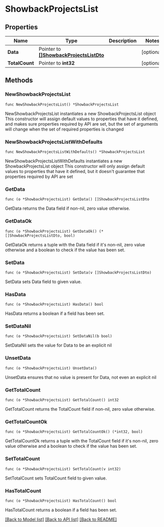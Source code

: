 # ShowbackProjectsList

## Properties

Name | Type | Description | Notes
------------ | ------------- | ------------- | -------------
**Data** | Pointer to [**[]ShowbackProjectsListDto**](ShowbackProjectsListDto.md) |  | [optional] 
**TotalCount** | Pointer to **int32** |  | [optional] 

## Methods

### NewShowbackProjectsList

`func NewShowbackProjectsList() *ShowbackProjectsList`

NewShowbackProjectsList instantiates a new ShowbackProjectsList object
This constructor will assign default values to properties that have it defined,
and makes sure properties required by API are set, but the set of arguments
will change when the set of required properties is changed

### NewShowbackProjectsListWithDefaults

`func NewShowbackProjectsListWithDefaults() *ShowbackProjectsList`

NewShowbackProjectsListWithDefaults instantiates a new ShowbackProjectsList object
This constructor will only assign default values to properties that have it defined,
but it doesn't guarantee that properties required by API are set

### GetData

`func (o *ShowbackProjectsList) GetData() []ShowbackProjectsListDto`

GetData returns the Data field if non-nil, zero value otherwise.

### GetDataOk

`func (o *ShowbackProjectsList) GetDataOk() (*[]ShowbackProjectsListDto, bool)`

GetDataOk returns a tuple with the Data field if it's non-nil, zero value otherwise
and a boolean to check if the value has been set.

### SetData

`func (o *ShowbackProjectsList) SetData(v []ShowbackProjectsListDto)`

SetData sets Data field to given value.

### HasData

`func (o *ShowbackProjectsList) HasData() bool`

HasData returns a boolean if a field has been set.

### SetDataNil

`func (o *ShowbackProjectsList) SetDataNil(b bool)`

 SetDataNil sets the value for Data to be an explicit nil

### UnsetData
`func (o *ShowbackProjectsList) UnsetData()`

UnsetData ensures that no value is present for Data, not even an explicit nil
### GetTotalCount

`func (o *ShowbackProjectsList) GetTotalCount() int32`

GetTotalCount returns the TotalCount field if non-nil, zero value otherwise.

### GetTotalCountOk

`func (o *ShowbackProjectsList) GetTotalCountOk() (*int32, bool)`

GetTotalCountOk returns a tuple with the TotalCount field if it's non-nil, zero value otherwise
and a boolean to check if the value has been set.

### SetTotalCount

`func (o *ShowbackProjectsList) SetTotalCount(v int32)`

SetTotalCount sets TotalCount field to given value.

### HasTotalCount

`func (o *ShowbackProjectsList) HasTotalCount() bool`

HasTotalCount returns a boolean if a field has been set.


[[Back to Model list]](../README.md#documentation-for-models) [[Back to API list]](../README.md#documentation-for-api-endpoints) [[Back to README]](../README.md)


